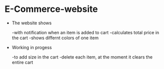 # E-Commerce-website 

* The website shows

   -with notification when an item is added to cart
   -calculates total price in the cart
   -shows differnt colors of one item
 
 
 * Working in progess
 
    -to add size in the cart 
    -delete each item,  at the moment it clears the entire cart
